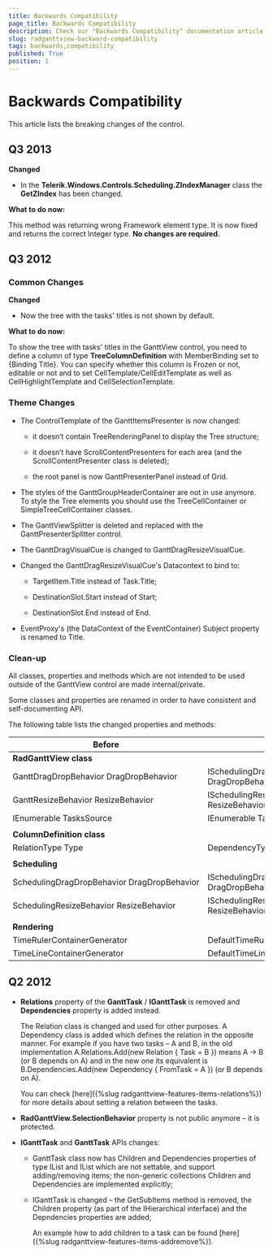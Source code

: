 ```yaml
---
title: Backwards Compatibility
page_title: Backwards Compatibility
description: Check our "Backwards Compatibility" documentation article for the RadGanttView WPF control.
slug: radganttview-backward-compatibility
tags: backwards,compatibility
published: True
position: 1
---
```


# Backwards Compatibility

This article lists the breaking changes of the control.

## Q3 2013

__Changed__

* In the __Telerik.Windows.Controls.Scheduling.ZIndexManager__ class the __GetZIndex__ has been changed.

__What to do now:__

This method was returning wrong Framework element type. It is now fixed and returns the correct Integer type. __No changes are required.__

## Q3 2012

### Common Changes

__Changed__

* Now the tree with the tasks' titles is not shown by default.  

__What to do now:__

To show the tree with tasks' titles in the GanttView control, you need to define a column of type __TreeColumnDefinition__ with MemberBinding set to {Binding Title}. You can specify whether this column is Frozen or not, editable or not and to set CellTemplate/CellEditTemplate as well as CellHighlightTemplate and CellSelectionTemplate.

### Theme Changes

* The ControlTemplate of the GanttItemsPresenter is now changed:

	* it doesn’t contain TreeRenderingPanel to display the Tree structure;

	* it doesn’t have ScrollContentPresenters for each area (and the ScrollContentPresenter class is deleted);

	* the root panel is now GanttPresenterPanel instead of Grid.

* The styles of the GanttGroupHeaderContainer are not in use anymore. To style the Tree elements you should use the TreeCellContainer or SimpleTreeCellContainer classes.

* The GanttViewSplitter is deleted and replaced with the GanttPresenterSplitter control.

* The GanttDragVisualCue is changed to GanttDragResizeVisualCue.

*   Changed the GanttDragResizeVisualCue's Datacontext to bind to:  

	* TargetItem.Title instead of Task.Title;

	* DestinationSlot.Start instead of Start;

	* DestinationSlot.End instead of End.

* EventProxy's (the DataContext of the EventContainer) Subject property is renamed to Title.

### Clean-up

All classes, properties and methods which are not intended to be used outside of the GanttView control are made internal/private.

Some classes and properties are renamed in order to have consistent and self-documenting API.

The following table lists the changed properties and methods:

Before	|	Now
---	|	---
<b>RadGanttView class<b/>	|	
GanttDragDropBehavior DragDropBehavior	|	ISchedulingDragDropBehavior DragDropBehavior
GanttResizeBehavior ResizeBehavior	|	ISchedulingResizeBehavior ResizeBehavior
IEnumerable TasksSource	|	IEnumerable TasksSource
	|	
<b>ColumnDefinition class<b/>	|	
RelationType Type	|	DependencyType Type
	|	
<b>Scheduling<b/>	|	
SchedulingDragDropBehavior DragDropBehavior	|	ISchedulingDragDropBehavior DragDropBehavior
SchedulingResizeBehavior ResizeBehavior	|	ISchedulingResizeBehavior ResizeBehavior
	|	
<b>Rendering<b/>	|	
TimeRulerContainerGenerator	|	DefaultTimeRulerContainerSelector
TimeLineContainerGenerator	|	DefaultTimeLineContainerSelector

## Q2 2012

* __Relations__ property of the __GanttTask__ / __IGanttTask__ is removed and __Dependencies__ property is added instead.

	The Relation class is changed and used for other purposes. A Dependency class is added which defines the relation in the opposite manner. For example if you have two tasks – A and B, in the old implementation A.Relations.Add(new Relation { Task = B }) means A -> B (or B depends on A) and in the new one its equivalent is B.Dependencies.Add(new Dependency { FromTask = A }) (or B depends on A).

	You can check [here]({%slug radganttview-features-items-relations%}) for more details about setting a relation between the tasks.

* __RadGanttView.SelectionBehavior__ property is not public anymore – it is protected.

* __IGanttTask__ and __GanttTask__ APIs changes:

	* GanttTask class now has Children and Dependencies properties of type IList and IList which are not settable, and support adding/removing items; the non-generic collections Children and Dependencies are implemented explicitly;

	* IGanttTask is changed – the GetSubItems method is removed, the Children property (as part of the IHierarchical interface) and the Depndencies properties are added;

		An example how to add children to a task can be found [here]({%slug radganttview-features-items-addremove%}).